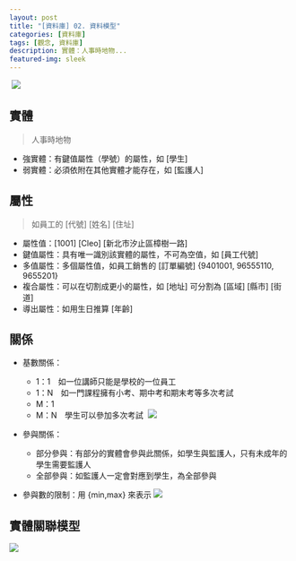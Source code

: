 ```yaml
---
layout: post
title: "[資料庫] 02. 資料模型"
categories: [資料庫]
tags: [觀念, 資料庫]
description: 實體：人事時地物...
featured-img: sleek
---
```


​
![](https://s3.amazonaws.com/notejoy/note_images/133534.1.Image%202018-10-01%20at%209.24.57%20PM.png)

## 實體
> 人事時地物

- 強實體：有鍵值屬性（學號）的屬性，如 [學生]
- 弱實體：必須依附在其他實體才能存在，如 [監護人] 


## 屬性
> 如員工的 [代號] [姓名] [住址]

- 屬性值：[1001] [Cleo] [新北市汐止區樟樹一路]
- 鍵值屬性：具有唯一識別該實體的屬性，不可為空值，如 [員工代號]
- 多值屬性：多個屬性值，如員工銷售的 [訂單編號] {9401001, 96555110, 9655201}
- 複合屬性：可以在切割成更小的屬性，如 [地址] 可分割為 [區域] [縣市] [街道]
- 導出屬性：如用生日推算 [年齡]


## 關係
- 基數關係：
    - 1：1　如一位講師只能是學校的一位員工
    - 1：N　如一門課程擁有小考、期中考和期末考等多次考試
    - M：1
    - M：N　學生可以參加多次考試
​    ![](https://s3.amazonaws.com/notejoy/note_images/133534.3.%E6%93%B7%E5%8F%96.PNG)


- 參與關係：
    - 部分參與：有部分的實體會參與此關係，如學生與監護人，只有未成年的學生需要監護人
    - 全部參與：如監護人一定會對應到學生，為全部參與
- 參與數的限制：用 {min,max} 來表示
​![](https://s3.amazonaws.com/notejoy/note_images/133534.4.%E6%93%B7%E5%8F%96.PNG)




## 實體關聯模型
​![](https://s3.amazonaws.com/notejoy/note_images/133534.2.%E6%93%B7%E5%8F%96.PNG)

<br/><br/>

